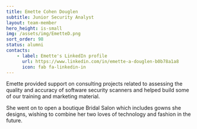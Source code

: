 ```yaml
---
title: Emette Cohen Douglen
subtitle: Junior Security Analyst
layout: team-member
hero_height: is-small
img: /assets/img/EmetteD.png
sort_order: 98
status: alumni
contacts:
    - label: Emette's LinkedIn profile
      url: https://www.linkedin.com/in/emette-a-douglen-b0b78a1a8
      icon: fab fa-linkedin-in
---
```


Emette provided support on consulting projects related to assessing the quality and accuracy of software security scanners and helped build some of our training and marketing material.

She went on to open a boutique Bridal Salon which includes gowns she designs, wishing to combine her two loves of technology and fashion in the future.
